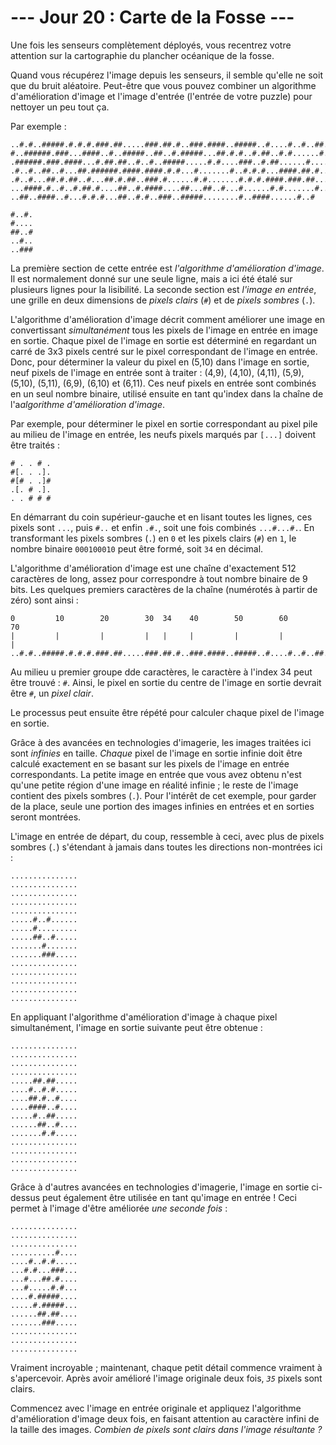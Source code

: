 # --- Jour 20 : Carte de la Fosse ---

Une fois les senseurs complètement déployés, vous recentrez votre attention sur la cartographie du plancher océanique de la fosse.

Quand vous récupérez l'image depuis les senseurs, il semble qu'elle ne soit que du bruit aléatoire. Peut-être que vous pouvez combiner un algorithme d'amélioration d'image et l'image d'entrée (l'entrée de votre puzzle) pour nettoyer un peu tout ça.

Par exemple :

```floorMapInput
..#.#..#####.#.#.#.###.##.....###.##.#..###.####..#####..#....#..#..##..##
#..######.###...####..#..#####..##..#.#####...##.#.#..#.##..#.#......#.###
.######.###.####...#.##.##..#..#..#####.....#.#....###..#.##......#.....#.
.#..#..##..#...##.######.####.####.#.#...#.......#..#.#.#...####.##.#.....
.#..#...##.#.##..#...##.#.##..###.#......#.#.......#.#.#.####.###.##...#..
...####.#..#..#.##.#....##..#.####....##...##..#...#......#.#.......#.....
..##..####..#...#.#.#...##..#.#..###..#####........#..####......#..#

#..#.
#....
##..#
..#..
..###
```

La première section de cette entrée est *l'algorithme d'amélioration d'image*. Il est normalement donné sur une seule ligne, mais a ici été étalé sur plusieurs lignes pour la lisibilité. La seconde section est *l'image en entrée*, une grille en deux dimensions de *pixels clairs* (`#`) et de *pixels sombres* (`.`).

L'algorithme d'amélioration d'image décrit comment améliorer une image en convertissant *simultanément* tous les pixels de l'image en entrée en image en sortie. Chaque pixel de l'image en sortie est déterminé en regardant un carré de 3x3 pixels centré sur le pixel correspondant de l'image en entrée. Donc, pour déterminer la valeur du pixel en (5,10) dans l'image en sortie, neuf pixels de l'image en entrée sont à traiter : (4,9), (4,10), (4,11), (5,9), (5,10), (5,11), (6,9), (6,10) et (6,11). Ces neuf pixels en entrée sont combinés en un seul nombre binaire, utilisé ensuite en tant qu'index dans la chaîne de l'a*algorithme d'amélioration d'image*.

Par exemple, pour déterminer le pixel en sortie correspondant au pixel pile au milieu de l'image en entrée, les neufs pixels marqués par ``[...]`` doivent être traités :

```floorMapMarked
# . . # .
#[. . .].
#[# . .]#
.[. # .].
. . # # #
```

En démarrant du coin supérieur-gauche et en lisant toutes les lignes, ces pixels sont ``...``, puis ``#..`` et enfin ``.#.``, soit une fois combinés ``...#...#.``. En transformant les pixels sombres (`.`) en `0` et les pixels clairs (`#`) en `1`, le nombre binaire `000100010` peut être formé, soit `34` en décimal.

L'algorithme d'amélioration d'image est une chaîne d'exactement 512 caractères de long, assez pour correspondre à tout nombre binaire de 9 bits. Les quelques premiers caractères de la chaîne (numérotés à partir de zéro) sont ainsi :

```enhanceAlgorithmStringAnnotated
0         10        20        30  34    40        50        60        70
|         |         |         |   |     |         |         |         |
..#.#..#####.#.#.#.###.##.....###.##.#..###.####..#####..#....#..#..##..##
```

Au milieu u premier groupe dde caractères, le caractère à l'index 34 peut être trouvé : `#`. Ainsi, le pixel en sortie du centre de l'image en sortie devrait être `#`, un *pixel clair*.

Le processus peut ensuite être répété pour calculer chaque pixel de l'image en sortie.

Grâce à des avancées en technologies d'imagerie, les images traitées ici sont *infinies* en taille. *Chaque* pixel de l'image en sortie infinie doit être calculé exactement en se basant sur les pixels de l'image en entrée correspondants. La petite image en entrée que vous avez obtenu n'est qu'une petite région d'une image en réalité infinie ; le reste de l'image contient des pixels sombres (`.`). Pour l'intérêt de cet exemple, pour garder de la place, seule une portion des images infinies en entrées et en sorties seront montrées.

L'image en entrée de départ, du coup, ressemble à ceci, avec plus de pixels sombres (`.`) s'étendant à jamais dans toutes les directions non-montrées ici :

```floorMap
...............
...............
...............
...............
...............
.....#..#......
.....#.........
.....##..#.....
.......#.......
.......###.....
...............
...............
...............
...............
...............
```

En appliquant l'algorithme d'amélioration d'image à chaque pixel simultanément, l'image en sortie suivante peut être obtenue :

```floorMap
...............
...............
...............
...............
.....##.##.....
....#..#.#.....
....##.#..#....
....####..#....
.....#..##.....
......##..#....
.......#.#.....
...............
...............
...............
...............
```

Grâce à d'autres avancées en technologies d'imagerie, l'image en sortie ci-dessus peut également être utilisée en tant qu'image en entrée ! Ceci permet à l'image d'être améliorée *une seconde fois* :

```floorMap
...............
...............
...............
..........#....
....#..#.#.....
...#.#...###...
...#...##.#....
...#.....#.#...
....#.#####....
.....#.#####...
......##.##....
.......###.....
...............
...............
...............
```

Vraiment incroyable ; maintenant, chaque petit détail commence vraiment à s'apercevoir. Après avoir amélioré l'image originale deux fois, *`35`* pixels sont clairs.

Commencez avec l'image en entrée originale et appliquez l'algorithme d'amélioration d'image deux fois, en faisant attention au caractère infini de la taille des images. *Combien de pixels sont clairs dans l'image résultante ?*
